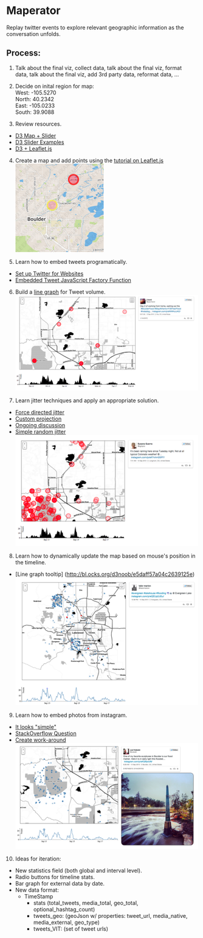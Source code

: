 # Maperator
Replay twitter events to explore relevant geographic information as the conversation unfolds.    

## Process:
1. Talk about the final viz, collect data, talk about the final viz, format  
data, talk about the final viz, add 3rd party data, reformat data, ...  

2. Decide on inital region for map:  
West: -105.5270  
North: 40.2342  
East: -105.0233  
South: 39.9088  

3. Review resources.  
  - [D3 Map + Slider](http://tipstrategies.com/geography-of-jobs/)  
  - [D3 Slider Examples](http://thematicmapping.org/playground/d3/d3.slider/)  
  - [D3 + Leaflet.js](http://bl.ocks.org/milkbread/5885443)

4. Create a map and add points using the [tutorial on Leaflet.js](http://leafletjs.com/examples/quick-start.html)  
![](https://raw.githubusercontent.com/blehman/maperator/master/imgs/mapPoints.png)

5. Learn how to embed tweets programatically. 
  - [Set up Twitter for Websites](https://dev.twitter.com/web/javascript/loading)
  - [Embedded Tweet JavaScript Factory Function](https://dev.twitter.com/web/embedded-tweets/javascript-create)

6. Build a [line graph](http://bl.ocks.org/mbostock/3883245) for Tweet volume.  
![](https://raw.githubusercontent.com/blehman/maperator/master/imgs/timelineEmbed.png)

7. Learn jitter techniques and apply an appropriate solution.
 - [Force directed jitter](http://bl.ocks.org/rpgove/10603627) 
 - [Custom projection](https://gist.github.com/mbostock/5663666)
 - [Ongoing discussion](http://stackoverflow.com/questions/27241216/jittering-geo-paths-using-d3-js)
 - [Simple random jitter](https://github.com/blehman/maperator/blob/master/js/viz4.js#L31)
![](https://raw.githubusercontent.com/blehman/maperator/master/imgs/jitter.png)

8. Learn how to dynamically update the map based on mouse's position in
   the timeline.
 - [Line graph tooltip] (http://bl.ocks.org/d3noob/e5daff57a04c2639125e)  
![](https://raw.githubusercontent.com/blehman/maperator/master/imgs/dynamicUpdating.png)

9. Learn how to embed photos from instagram.
 - [It looks "simple"](https://instagram.com/developer/embedding/#)
 - [StackOverflow Question](http://stackoverflow.com/questions/29133104/using-instagrams-oembed-with-d3#question)
 - [Create work-around](http://stackoverflow.com/questions/29133104/using-instagrams-oembed-with-d3#answer-29139135)
![](https://raw.githubusercontent.com/blehman/maperator/master/imgs/instagram.png)


10. Ideas for iteration:
 - New statistics field (both global and interval level).
 - Radio buttons for timeline stats.
 - Bar graph for external data by date.
 - New data format:  
    - TimeStamp
        - stats (total_tweets, media_total, geo_total, optional_hashtag_count)
        - tweets_geo: (geoJson w/ properties: tweet_url, media_native, media_external, geo_type)
        - tweets_VIT: (set of tweet urls)
    
